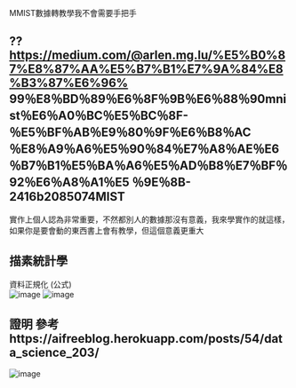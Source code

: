 MMIST數據轉教學我不會需要手把手
## ??  https://medium.com/@arlen.mg.lu/%E5%B0%87%E8%87%AA%E5%B7%B1%E7%9A%84%E8%B3%87%E6%96% 99％E8％BD％89％E6％8F％9B％E6％88％90mnist％E6％A0％BC％E5％BC％8F-％E5％BF％AB％E9％80％9F％E6％B8％AC ％E8％A9％A6％E5％90％84％E7％A8％AE％E6％B7％B1％E5％BA％A6％E5％AD％B8％E7％BF％92％E6％A8％A1％E5 ％9E％8B-2416b2085074MIST
實作上個人認為非常重要，不然都別人的數據那沒有意義，我來學實作的就這樣，如果你是要會動的東西書上會有教學，但這個意義更重大
##  描素統計學  

資料正規化  (公式)  
 ![image](https://github.com/SuWeizhe1124/AI-108-2/blob/master/D1.PNG)
  ![image](https://github.com/SuWeizhe1124/AI-108-2/blob/master/D2.PNG)
## 證明  參考https://aifreeblog.herokuapp.com/posts/54/data_science_203/
   ![image](https://github.com/SuWeizhe1124/AI-108-2/blob/master/D3.PNG)
 



